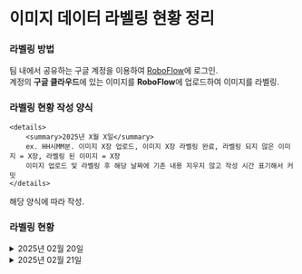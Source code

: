 # 이미지 데이터 라벨링 현황 정리
### 라벨링 방법
팀 내에서 공유하는 구글 계정을 이용하여 [RoboFlow](https://roboflow.com/)에 로그인.</br>
계정의 **구글 클라우드**에 있는 이미지를 **RoboFlow**에 업로드하여 이미지를 라벨링.

### 라벨링 현황 작성 양식
    <details>
        <summary>2025년 X월 X일</summary> 
        ex. HH시MM분. 이미지 X장 업로드, 이미지 X장 라벨링 완료, 라벨링 되지 않은 이미지 = X장, 라벨링 된 이미지 = X장
        이미지 업로드 및 라벨링 후 해당 날짜에 기존 내용 지우지 않고 작성 시간 표기해서 커밋
    </details>
해당 양식에 따라 작성.

### 라벨링 현황
<details>
    <summary>2025년 02월 20일</summary> 
    00시45분. 이미지 561장 업로드 완료, 라벨링 되지 않은 이미지 = 561장, 라벨링 된 이미지 = 0장
</details>
<details>
    <summary>2025년 02월 21일</summary> 
    01시23분. 이미지 288장 라벨링, 중복 이미지 6장 삭제 완료, 라벨링 되지 않은 이미지 = 267장, 라벨링 된 이미지 = 288장<br>
    10시50분. 이미지 267장 라벨링, 라벨링 되지 않은 이미지 = 0장, 라벨링 된 이미지 = 555장
</details>
